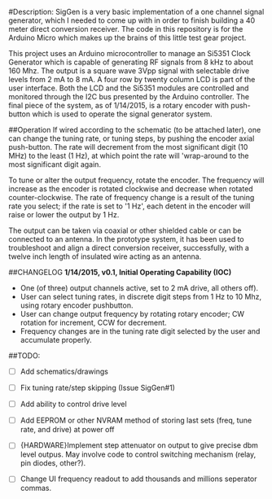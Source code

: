 #Description:
SigGen is a very basic implementation of a one channel signal generator, which I needed 
to come up with in order to finish building a 40 meter direct conversion receiver. The code in this repository is for the 
Arduino Micro which makes up the brains of this little test gear project.

This project uses an Arduino microcontroller to manage an Si5351 Clock Generator which is capable of generating RF signals 
from 8 kHz to about 160 Mhz. The output is a square wave 3Vpp signal with selectable drive levels from 2 mA to 8 mA. A 
four row by twenty column LCD is part of the user interface. Both the LCD and the Si5351 modules are controlled and 
monitored through the I2C bus presented by the Arduino controller. The final piece of the system, as of 1/14/2015, is a rotary encoder with push-button which is used to operate the signal generator system.

##Operation
If wired according to the schematic (to be attached later), one can change the tuning rate, or tuning steps, by pushing the encoder axial push-button. The rate will decrement from the most significant digit (10 MHz) to the least (1 Hz), at which point the rate will 'wrap-around to the most significant digit again.

To tune or alter the output frequency, rotate the encoder. The frequency will increase as the encoder is rotated clockwise and decrease when rotated counter-clockwise. The rate of frequency change is a result of the tuning rate you select; if the rate is set to '1 Hz', each detent in the encoder will raise or lower the output by 1 Hz.

The output can be taken via coaxial or other shielded cable or can be connected to an antenna. In the prototype system, it has been used to troubleshoot and align a direct conversion receiver, successfully, with a twelve inch length of insulated wire acting as an antenna.

##CHANGELOG
**1/14/2015, v0.1, Initial Operating Capability (IOC)**
* One (of three) output channels active, set to 2 mA drive, all others off).
* User can select tuning rates, in discrete digit steps from 1 Hz to 10 Mhz, using rotary encoder pushbutton.
* User can change output frequency by rotating rotary encoder; CW rotation for increment, CCW for decrement.
* Frequency changes are in the tuning rate digit selected by the user and accumulate properly.

##TODO:
- [ ] Add schematics/drawings
- [ ] Fix tuning rate/step skipping (Issue SigGen#1) 
- [ ] Add ability to control drive level
- [ ] Add EEPROM or other NVRAM method of storing last sets (freq, tune rate, and drive) at power off
- [ ] {HARDWARE}Implement step attenuator on output to give precise dbm level outpus. May involve code to control switching mechanism (relay, pin diodes, other?).
- [ ] Change UI frequency readout to add thousands and millions seperator commas.

